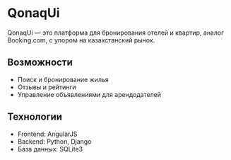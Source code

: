 # QonaqUi

QonaqUi — это платформа для бронирования отелей и квартир, аналог Booking.com, с упором на казахстанский рынок.


## Возможности
- Поиск и бронирование жилья
- Отзывы и рейтинги
- Управление объявлениями для арендодателей


## Технологии
- Frontend: AngularJS
- Backend: Python, Django
- База данных: SQLite3 
